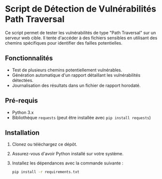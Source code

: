 # Script de Détection de Vulnérabilités Path Traversal

Ce script permet de tester les vulnérabilités de type "Path Traversal" sur un serveur web cible. Il tente d'accéder à des fichiers sensibles en utilisant des chemins spécifiques pour identifier des failles potentielles.

## Fonctionnalités

- Test de plusieurs chemins potentiellement vulnérables.
- Génération automatique d'un rapport détaillant les vulnérabilités détectées.
- Journalisation des résultats dans un fichier de rapport horodaté.

## Pré-requis

- Python 3.x
- Bibliothèque `requests` (peut être installée avec `pip install requests`)

## Installation

1. Clonez ou téléchargez ce dépôt.
2. Assurez-vous d'avoir Python installé sur votre système.
3. Installez les dépendances avec la commande suivante :

   ```bash
   pip install -r requirements.txt
